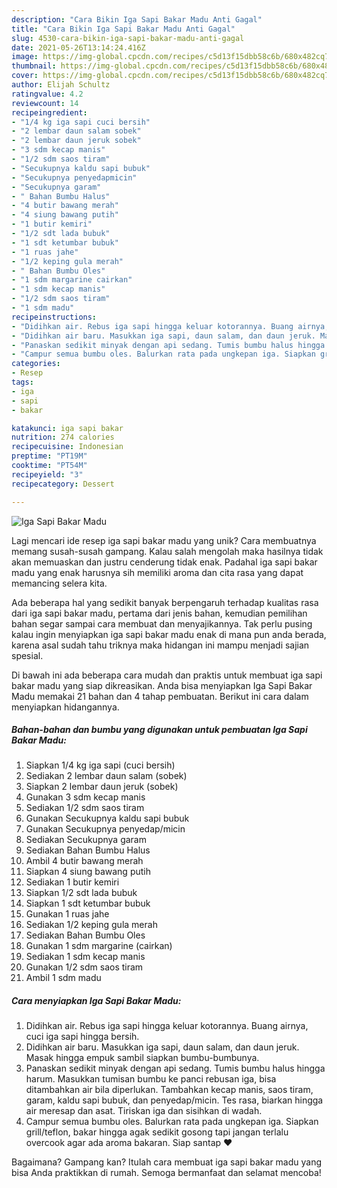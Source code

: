 ```yaml
---
description: "Cara Bikin Iga Sapi Bakar Madu Anti Gagal"
title: "Cara Bikin Iga Sapi Bakar Madu Anti Gagal"
slug: 4530-cara-bikin-iga-sapi-bakar-madu-anti-gagal
date: 2021-05-26T13:14:24.416Z
image: https://img-global.cpcdn.com/recipes/c5d13f15dbb58c6b/680x482cq70/iga-sapi-bakar-madu-foto-resep-utama.jpg
thumbnail: https://img-global.cpcdn.com/recipes/c5d13f15dbb58c6b/680x482cq70/iga-sapi-bakar-madu-foto-resep-utama.jpg
cover: https://img-global.cpcdn.com/recipes/c5d13f15dbb58c6b/680x482cq70/iga-sapi-bakar-madu-foto-resep-utama.jpg
author: Elijah Schultz
ratingvalue: 4.2
reviewcount: 14
recipeingredient:
- "1/4 kg iga sapi cuci bersih"
- "2 lembar daun salam sobek"
- "2 lembar daun jeruk sobek"
- "3 sdm kecap manis"
- "1/2 sdm saos tiram"
- "Secukupnya kaldu sapi bubuk"
- "Secukupnya penyedapmicin"
- "Secukupnya garam"
- " Bahan Bumbu Halus"
- "4 butir bawang merah"
- "4 siung bawang putih"
- "1 butir kemiri"
- "1/2 sdt lada bubuk"
- "1 sdt ketumbar bubuk"
- "1 ruas jahe"
- "1/2 keping gula merah"
- " Bahan Bumbu Oles"
- "1 sdm margarine cairkan"
- "1 sdm kecap manis"
- "1/2 sdm saos tiram"
- "1 sdm madu"
recipeinstructions:
- "Didihkan air. Rebus iga sapi hingga keluar kotorannya. Buang airnya, cuci iga sapi hingga bersih."
- "Didihkan air baru. Masukkan iga sapi, daun salam, dan daun jeruk. Masak hingga empuk sambil siapkan bumbu-bumbunya."
- "Panaskan sedikit minyak dengan api sedang. Tumis bumbu halus hingga harum. Masukkan tumisan bumbu ke panci rebusan iga, bisa ditambahkan air bila diperlukan. Tambahkan kecap manis, saos tiram, garam, kaldu sapi bubuk, dan penyedap/micin. Tes rasa, biarkan hingga air meresap dan asat. Tiriskan iga dan sisihkan di wadah."
- "Campur semua bumbu oles. Balurkan rata pada ungkepan iga. Siapkan grill/teflon, bakar hingga agak sedikit gosong tapi jangan terlalu overcook agar ada aroma bakaran. Siap santap ❤"
categories:
- Resep
tags:
- iga
- sapi
- bakar

katakunci: iga sapi bakar 
nutrition: 274 calories
recipecuisine: Indonesian
preptime: "PT19M"
cooktime: "PT54M"
recipeyield: "3"
recipecategory: Dessert

---
```



![Iga Sapi Bakar Madu](https://img-global.cpcdn.com/recipes/c5d13f15dbb58c6b/680x482cq70/iga-sapi-bakar-madu-foto-resep-utama.jpg)

Lagi mencari ide resep iga sapi bakar madu yang unik? Cara membuatnya memang susah-susah gampang. Kalau salah mengolah maka hasilnya tidak akan memuaskan dan justru cenderung tidak enak. Padahal iga sapi bakar madu yang enak harusnya sih memiliki aroma dan cita rasa yang dapat memancing selera kita.



Ada beberapa hal yang sedikit banyak berpengaruh terhadap kualitas rasa dari iga sapi bakar madu, pertama dari jenis bahan, kemudian pemilihan bahan segar sampai cara membuat dan menyajikannya. Tak perlu pusing kalau ingin menyiapkan iga sapi bakar madu enak di mana pun anda berada, karena asal sudah tahu triknya maka hidangan ini mampu menjadi sajian spesial.


Di bawah ini ada beberapa cara mudah dan praktis untuk membuat iga sapi bakar madu yang siap dikreasikan. Anda bisa menyiapkan Iga Sapi Bakar Madu memakai 21 bahan dan 4 tahap pembuatan. Berikut ini cara dalam menyiapkan hidangannya.

<!--inarticleads1-->

##### Bahan-bahan dan bumbu yang digunakan untuk pembuatan Iga Sapi Bakar Madu:

1. Siapkan 1/4 kg iga sapi (cuci bersih)
1. Sediakan 2 lembar daun salam (sobek)
1. Siapkan 2 lembar daun jeruk (sobek)
1. Gunakan 3 sdm kecap manis
1. Sediakan 1/2 sdm saos tiram
1. Gunakan Secukupnya kaldu sapi bubuk
1. Gunakan Secukupnya penyedap/micin
1. Sediakan Secukupnya garam
1. Sediakan  Bahan Bumbu Halus
1. Ambil 4 butir bawang merah
1. Siapkan 4 siung bawang putih
1. Sediakan 1 butir kemiri
1. Siapkan 1/2 sdt lada bubuk
1. Siapkan 1 sdt ketumbar bubuk
1. Gunakan 1 ruas jahe
1. Sediakan 1/2 keping gula merah
1. Sediakan  Bahan Bumbu Oles
1. Gunakan 1 sdm margarine (cairkan)
1. Sediakan 1 sdm kecap manis
1. Gunakan 1/2 sdm saos tiram
1. Ambil 1 sdm madu




<!--inarticleads2-->

##### Cara menyiapkan Iga Sapi Bakar Madu:

1. Didihkan air. Rebus iga sapi hingga keluar kotorannya. Buang airnya, cuci iga sapi hingga bersih.
1. Didihkan air baru. Masukkan iga sapi, daun salam, dan daun jeruk. Masak hingga empuk sambil siapkan bumbu-bumbunya.
1. Panaskan sedikit minyak dengan api sedang. Tumis bumbu halus hingga harum. Masukkan tumisan bumbu ke panci rebusan iga, bisa ditambahkan air bila diperlukan. Tambahkan kecap manis, saos tiram, garam, kaldu sapi bubuk, dan penyedap/micin. Tes rasa, biarkan hingga air meresap dan asat. Tiriskan iga dan sisihkan di wadah.
1. Campur semua bumbu oles. Balurkan rata pada ungkepan iga. Siapkan grill/teflon, bakar hingga agak sedikit gosong tapi jangan terlalu overcook agar ada aroma bakaran. Siap santap ❤




Bagaimana? Gampang kan? Itulah cara membuat iga sapi bakar madu yang bisa Anda praktikkan di rumah. Semoga bermanfaat dan selamat mencoba!
